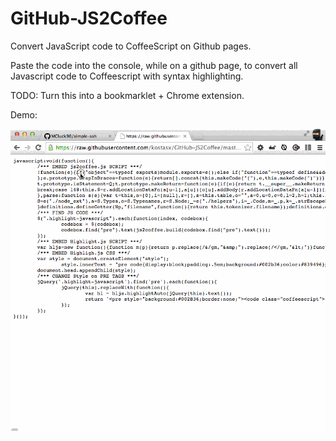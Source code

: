 GitHub-JS2Coffee
================

Convert JavaScript code to CoffeeScript on Github pages.

Paste the code into the console, while on a github page, to convert all Javascript code to Coffeescript with syntax highlighting.

TODO: Turn this into a bookmarklet + Chrome extension.

Demo:

![Alt text](js2coffee.gif?raw=true "demo")
